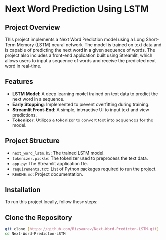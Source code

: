 # Next Word Prediction Using LSTM

## Project Overview

This project implements a Next Word Prediction model using a Long Short-Term Memory (LSTM) neural network. The model is trained on text data and is capable of predicting the next word in a given sequence of words. The project also includes a front-end application built using Streamlit, which allows users to input a sequence of words and receive the predicted next word in real-time.

## Features

- **LSTM Model**: A deep learning model trained on text data to predict the next word in a sequence.
- **Early Stopping**: Implemented to prevent overfitting during training.
- **Streamlit Front-End**: A simple, interactive UI to input text and view predictions.
- **Tokenizer**: Utilizes a tokenizer to convert text into sequences for the model.

## Project Structure

- `next_word_lstm.h5`: The trained LSTM model.
- `tokenizer.pickle`: The tokenizer used to preprocess the text data.
- `app.py`: The Streamlit application file.
- `requirements.txt`: List of Python packages required to run the project.
- `README.md`: Project documentation.

## Installation

To run this project locally, follow these steps:

## Clone the Repository

   ```bash
   git clone [https://github.com/Rizsaurav/Next-Word-Predicton-LSTM.git]
   cd Next-Word-Predicton-LSTM
